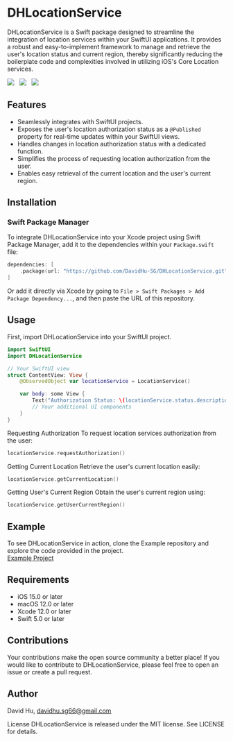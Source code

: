 # DHLocationService

DHLocationService is a Swift package designed to streamline the integration of location services within your SwiftUI applications. It provides a robust and easy-to-implement framework to manage and retrieve the user's location status and current region, thereby significantly reducing the boilerplate code and complexities involved in utilizing iOS's Core Location services.

<img src="https://img.shields.io/badge/BUILD-0.1.4-green" />&nbsp;&nbsp;&nbsp;<img src="https://img.shields.io/badge/LICENSE-MIT-purple" />&nbsp;&nbsp;&nbsp;<img src="https://img.shields.io/badge/MADE WITH-SWIFTUI-orange" />

## Features

- Seamlessly integrates with SwiftUI projects.
- Exposes the user's location authorization status as a `@Published` property for real-time updates within your SwiftUI views.
- Handles changes in location authorization status with a dedicated function.
- Simplifies the process of requesting location authorization from the user.
- Enables easy retrieval of the current location and the user's current region.

## Installation

### Swift Package Manager

To integrate DHLocationService into your Xcode project using Swift Package Manager, add it to the dependencies within your `Package.swift` file:

```swift
dependencies: [
    .package(url: "https://github.com/DavidHu-SG/DHLocationService.git", .upToNextMajor(from: "1.0.0"))
]
```

Or add it directly via Xcode by going to `File > Swift Packages > Add Package Dependency...`, and then paste the URL of this repository.

## Usage
First, import DHLocationService into your SwiftUI project.

```swift
import SwiftUI
import DHLocationService

// Your SwiftUI view
struct ContentView: View {
    @ObservedObject var locationService = LocationService()

    var body: some View {
        Text("Authorization Status: \(locationService.status.description)")
        // Your additional UI components
    }
}
```

Requesting Authorization
To request location services authorization from the user:

```swift
locationService.requestAuthorization()
```

Getting Current Location
Retrieve the user's current location easily:

```swift
locationService.getCurrentLocation()
```

Getting User's Current Region
Obtain the user's current region using:

```swift
locationService.getUserCurrentRegion()
```

## Example
To see DHLocationService in action, clone the Example repository and explore the code provided in the project. <br/>
[Example Project](https://github.com/DavidHu-SG/DHLocationServiceSample)

## Requirements
- iOS 15.0 or later
- macOS 12.0 or later
- Xcode 12.0 or later
- Swift 5.0 or later

## Contributions
Your contributions make the open source community a better place! If you would like to contribute to DHLocationService, please feel free to open an issue or create a pull request.

## Author
David Hu, davidhu.sg66@gmail.com

License
DHLocationService is released under the MIT license. See LICENSE for details.

